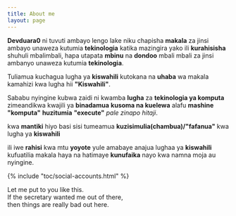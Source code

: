 ```yaml
---
title: About me
layout: page
---
```


**Devduara0** ni tuvuti ambayo lengo lake niku chapisha 
**makala** za jinsi ambayo unaweza kutumia **tekinologia** katika 
mazingira yako ili **kurahisisha** shuhuli mbalimbali, hapa utapata **mbinu** 
na **dondoo** mbali mbali za jinsi ambanyo unaweza kutumia **tekinologia**.

Tuliamua kuchagua lugha ya **kiswahili** kutokana na **uhaba** wa makala kamahizi kwa lugha hii **"Kiswahili"**. 

Sababu nyingine kubwa zaidi ni kwamba **lugha** za **tekinologia ya 
komputa** zimeandikwa kwajili ya **binadamua** **kusoma na kuelewa** alafu **mashine** **"komputa"** **huzitumia** **"execute"** *pale zinapo hitaji*.

kwa **mantiki** hiyo basi sisi tumeamua **kuzisimulia(chambua)/"fafanua"** kwa lugha ya **kiswahili** 

ili iwe **rahisi** kwa mtu **yoyote** yule amabaye anajua lughaa ya **kiswahili** kufuatilia makala haya na hatimaye 
**kunufaika** nayo kwa namna moja au nyingine.
</p>

{% include "toc/social-accounts.html" %}

<p>Let me put to you like this.<br/>
If the secretary wanted me out of there,<br/>
then things are really bad out here.</p>
